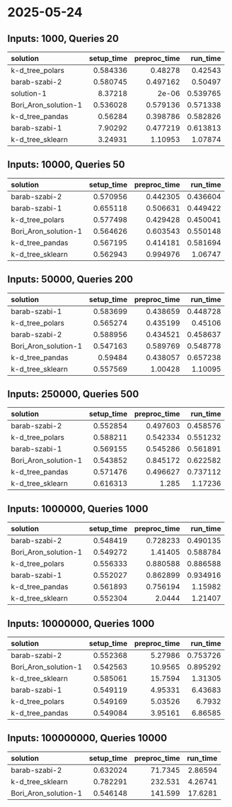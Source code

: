 # 2025-05-24

## Inputs: 1000, Queries 20

| solution             |   setup_time |   preproc_time |   run_time |
|:---------------------|-------------:|---------------:|-----------:|
| k-d_tree_polars      |     0.584336 |       0.48278  |   0.42543  |
| barab-szabi-2        |     0.580745 |       0.497162 |   0.50497  |
| solution-1           |     8.37218  |       2e-06    |   0.539765 |
| Bori_Aron_solution-1 |     0.536028 |       0.579136 |   0.571338 |
| k-d_tree_pandas      |     0.56284  |       0.398786 |   0.582826 |
| barab-szabi-1        |     7.90292  |       0.477219 |   0.613813 |
| k-d_tree_sklearn     |     3.24931  |       1.10953  |   1.07874  |

## Inputs: 10000, Queries 50

| solution             |   setup_time |   preproc_time |   run_time |
|:---------------------|-------------:|---------------:|-----------:|
| barab-szabi-2        |     0.570956 |       0.442305 |   0.436604 |
| barab-szabi-1        |     0.655118 |       0.506631 |   0.449422 |
| k-d_tree_polars      |     0.577498 |       0.429428 |   0.450041 |
| Bori_Aron_solution-1 |     0.564626 |       0.603543 |   0.550148 |
| k-d_tree_pandas      |     0.567195 |       0.414181 |   0.581694 |
| k-d_tree_sklearn     |     0.562943 |       0.994976 |   1.06747  |

## Inputs: 50000, Queries 200

| solution             |   setup_time |   preproc_time |   run_time |
|:---------------------|-------------:|---------------:|-----------:|
| barab-szabi-1        |     0.583699 |       0.438659 |   0.448728 |
| k-d_tree_polars      |     0.565274 |       0.435199 |   0.45106  |
| barab-szabi-2        |     0.588956 |       0.434521 |   0.458637 |
| Bori_Aron_solution-1 |     0.547163 |       0.589769 |   0.548778 |
| k-d_tree_pandas      |     0.59484  |       0.438057 |   0.657238 |
| k-d_tree_sklearn     |     0.557569 |       1.00428  |   1.10095  |

## Inputs: 250000, Queries 500

| solution             |   setup_time |   preproc_time |   run_time |
|:---------------------|-------------:|---------------:|-----------:|
| barab-szabi-2        |     0.552854 |       0.497603 |   0.458576 |
| k-d_tree_polars      |     0.588211 |       0.542334 |   0.551232 |
| barab-szabi-1        |     0.569155 |       0.545286 |   0.561891 |
| Bori_Aron_solution-1 |     0.543852 |       0.845172 |   0.622582 |
| k-d_tree_pandas      |     0.571476 |       0.496627 |   0.737112 |
| k-d_tree_sklearn     |     0.616313 |       1.285    |   1.17236  |

## Inputs: 1000000, Queries 1000

| solution             |   setup_time |   preproc_time |   run_time |
|:---------------------|-------------:|---------------:|-----------:|
| barab-szabi-2        |     0.548419 |       0.728233 |   0.490135 |
| Bori_Aron_solution-1 |     0.549272 |       1.41405  |   0.588784 |
| k-d_tree_polars      |     0.556333 |       0.880588 |   0.886588 |
| barab-szabi-1        |     0.552027 |       0.862899 |   0.934916 |
| k-d_tree_pandas      |     0.561893 |       0.756194 |   1.15982  |
| k-d_tree_sklearn     |     0.552304 |       2.0444   |   1.21407  |

## Inputs: 10000000, Queries 1000

| solution             |   setup_time |   preproc_time |   run_time |
|:---------------------|-------------:|---------------:|-----------:|
| barab-szabi-2        |     0.552368 |        5.27986 |   0.753726 |
| Bori_Aron_solution-1 |     0.542563 |       10.9565  |   0.895292 |
| k-d_tree_sklearn     |     0.585061 |       15.7594  |   1.31305  |
| barab-szabi-1        |     0.549119 |        4.95331 |   6.43683  |
| k-d_tree_polars      |     0.549169 |        5.03526 |   6.7932   |
| k-d_tree_pandas      |     0.549084 |        3.95161 |   6.86585  |

## Inputs: 100000000, Queries 10000

| solution             |   setup_time |   preproc_time |   run_time |
|:---------------------|-------------:|---------------:|-----------:|
| barab-szabi-2        |     0.632024 |        71.7345 |    2.86594 |
| k-d_tree_sklearn     |     0.782291 |       232.531  |    4.26741 |
| Bori_Aron_solution-1 |     0.546148 |       141.599  |   17.6281  |